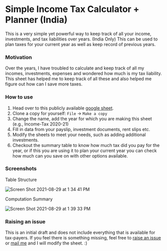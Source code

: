 # Simple Income Tax Calculator + Planner (India)
This is a very simple yet powerful way to keep track of all your income, investments, and tax liabilities over years. (India Only)
This can be used to plan taxes for your current year as well as keep record of previous years.

### Motivation

Over the years, I have troubled to calculate and keep track of all my incomes, investments, expenses and wondered how much is my tax liability. This sheet has helped me to keep track of all these and also helped me figure out how can I save more taxes.

### How to use

1. Head over to this publicly available [google sheet](https://docs.google.com/spreadsheets/d/1bCrpbn4DrGVSyg1xQejM3cLz620xloMimsujZqZFaU0/).
2. Clone a copy for yourself:  `File` → `Make a copy`
3. Change the name, add the year for which you are making this sheet (e.g., Income-Tax 2020-21)
4. Fill in data from your payslip, investment documents, rent slips etc.
5. Modify the sheets to meet your needs, such as adding additional investments.
6. Checkout the summary table to know how much tax did you pay for the year, or if this you are using it to plan your current year you can check how much can you save on with other options available.

### Screenshots

Table Structure

![Screen Shot 2021-08-29 at 1 34 41 PM](https://user-images.githubusercontent.com/16250629/131243398-8f8ad293-676c-438a-bacb-cdd46a1711c0.jpg)

Computation Summary

![Screen Shot 2021-08-29 at 1 39 33 PM](https://user-images.githubusercontent.com/16250629/131243439-7ad1ed4d-46d0-417c-8a68-ae8d0278f068.jpg)

### Raising an issue

This is an initial draft and does not include everything that is available for tax-payers. If you feel there is something missing, feel free to [raise an issue](https://github.com/anirudhbagri/Simple-Income-Tax-Calculator-India/issues/new) or [mail me](mailto:bagrianirudh@gmail.com) and I will modify the sheet. :)
